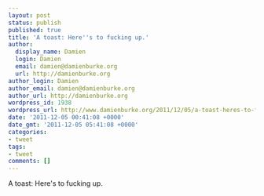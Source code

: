 ```yaml
---
layout: post
status: publish
published: true
title: 'A toast: Here''s to fucking up.'
author:
  display_name: Damien
  login: Damien
  email: damien@damienburke.org
  url: http://damienburke.org
author_login: Damien
author_email: damien@damienburke.org
author_url: http://damienburke.org
wordpress_id: 1938
wordpress_url: http://www.damienburke.org/2011/12/05/a-toast-heres-to-fucking-up-2/
date: '2011-12-05 00:41:08 +0000'
date_gmt: '2011-12-05 05:41:08 +0000'
categories:
- tweet
tags:
- tweet
comments: []
---
```

<p>A toast: Here's to fucking up.</p>
